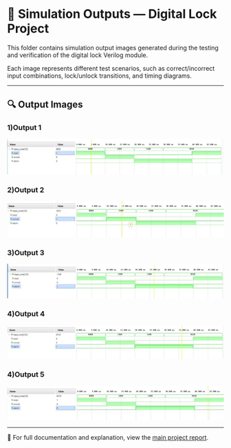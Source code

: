 # 📸 Simulation Outputs — Digital Lock Project

This folder contains simulation output images generated during the testing and verification of the digital lock Verilog module.

Each image represents different test scenarios, such as correct/incorrect input combinations, lock/unlock transitions, and timing diagrams.

---

## 🔍 Output Images

### 1)Output 1
![Output 1](https://github.com/AHIRAJ-K/digital-lock-verilog/blob/main/output/1.jpg)

### 2)Output 2
![Output 2](https://github.com/AHIRAJ-K/digital-lock-verilog/blob/main/output/2.jpg)

### 3)Output 3
![Output 3](https://github.com/AHIRAJ-K/digital-lock-verilog/blob/main/output/3.jpg)

### 4)Output 4
![Output 4](https://github.com/AHIRAJ-K/digital-lock-verilog/blob/main/output/4.jpg)

### 4)Output 5
![Output 5](https://github.com/AHIRAJ-K/digital-lock-verilog/blob/main/output/5.jpg)


---

📄 For full documentation and explanation, view the [main project report](https://ahiraj-k.github.io/digital-lock-verilog/Project-Report.pdf).
